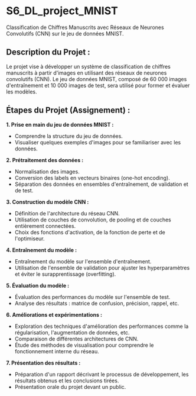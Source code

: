 # S6_DL_project_MNIST
Classification de Chiffres Manuscrits avec Réseaux de Neurones Convolutifs (CNN) sur le jeu de données MNIST.

## Description du Projet :
Le projet vise à développer un système de classification de chiffres manuscrits à partir d'images en utilisant des réseaux de neurones convolutifs (CNN). Le jeu de données MNIST, composé de 60 000 images d'entraînement et 10 000 images de test, sera utilisé pour former et évaluer les modèles.

## Étapes du Projet (Assignement) :
**1. Prise en main du jeu de données MNIST :**
  - Comprendre la structure du jeu de données.
  - Visualiser quelques exemples d'images pour se familiariser avec les données.

**2. Prétraitement des données :**
  - Normalisation des images.
  - Conversion des labels en vecteurs binaires (one-hot encoding).
  - Séparation des données en ensembles d'entraînement, de validation et de test.

**3. Construction du modèle CNN :**
  - Définition de l'architecture du réseau CNN.
  - Utilisation de couches de convolution, de pooling et de couches entièrement connectées.
  - Choix des fonctions d'activation, de la fonction de perte et de l'optimiseur.

**4. Entraînement du modèle :**
  - Entraînement du modèle sur l'ensemble d'entraînement.
  - Utilisation de l'ensemble de validation pour ajuster les hyperparamètres et éviter le surapprentissage (overfitting).

**5. Évaluation du modèle :**
  - Évaluation des performances du modèle sur l'ensemble de test.
  - Analyse des résultats : matrice de confusion, précision, rappel, etc.

**6. Améliorations et expérimentations :**
  - Exploration des techniques d'amélioration des performances comme la régularisation, l'augmentation de données, etc.
  - Comparaison de différentes architectures de CNN.
  - Étude des méthodes de visualisation pour comprendre le fonctionnement interne du réseau.

**7. Présentation des résultats :**
  - Préparation d'un rapport décrivant le processus de développement, les résultats obtenus et les conclusions tirées.
  - Présentation orale du projet devant un public.
